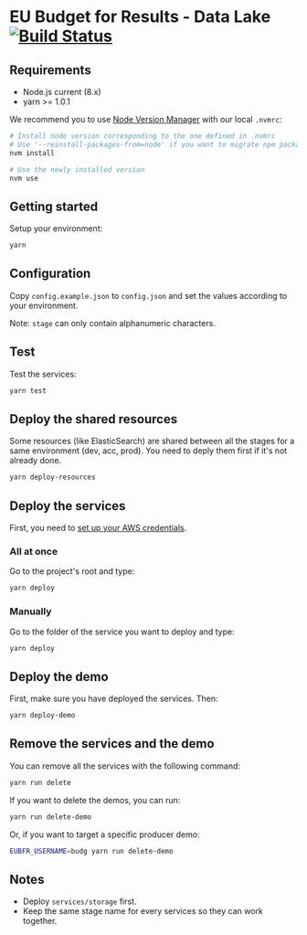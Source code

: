 # EU Budget for Results - Data Lake [![Build Status](https://drone.fpfis.eu/api/badges/ec-europa/eubfr-data-lake/status.svg)](https://drone.fpfis.eu/ec-europa/eubfr-data-lake)

## Requirements

* Node.js current (8.x)
* yarn >= 1.0.1

We recommend you to use [Node Version Manager](https://github.com/creationix/nvm) with our local `.nvmrc`:

```sh
# Install node version corresponding to the one defined in .nvmrc
# Use '--reinstall-packages-from=node' if you want to migrate npm packages from a previous version
nvm install

# Use the newly installed version
nvm use
```

## Getting started

Setup your environment:

```sh
yarn
```

## Configuration

Copy `config.example.json` to `config.json` and set the values according to your environment.

Note: `stage` can only contain alphanumeric characters.

## Test

Test the services:

```sh
yarn test
```

## Deploy the shared resources

Some resources (like ElasticSearch) are shared between all the stages for a same environment (dev, acc, prod). You need to deply them first if it's not already done.

```sh
yarn deploy-resources
```

## Deploy the services

First, you need to [set up your AWS credentials](https://serverless.com/framework/docs/providers/aws/guide/credentials/).

### All at once

Go to the project's root and type:

```sh
yarn deploy
```

### Manually

Go to the folder of the service you want to deploy and type:

```sh
yarn deploy
```

## Deploy the demo

First, make sure you have deployed the services. Then:

```sh
yarn deploy-demo
```

## Remove the services and the demo

You can remove all the services with the following command:

```sh
yarn run delete
```

If you want to delete the demos, you can run:

```sh
yarn run delete-demo
```

Or, if you want to target a specific producer demo:

```sh
EUBFR_USERNAME=budg yarn run delete-demo
```

## Notes

* Deploy `services/storage` first.
* Keep the same stage name for every services so they can work together.
